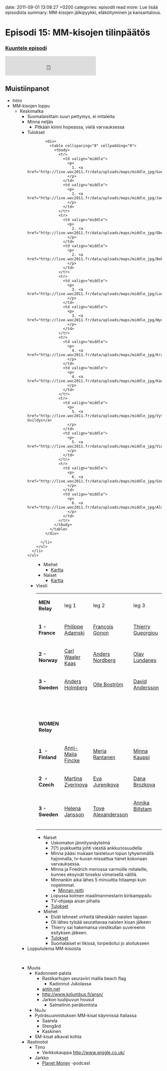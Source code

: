 date: 2011-09-01 13:08:27 +0200
categories: episodit
read more: Lue lis&auml;&auml; episodista
summary: MM-kisojen j&auml;lkipyykki, el&auml;k&ouml;ityminen ja kansantalous.

# Episodi 15: MM-kisojen tilinp&auml;&auml;t&ouml;s

### [Kuuntele episodi](http://traffic.libsyn.com/raskaasti/episodi-15-final.mp3)


<script type="text/javascript" src="http://player.wizzard.tv/player/o/j/x/133545919203/config/k-a981f8b500e1d1de/uuid/root/height/240/width/480/episode/k-fa6156e2e56ab1ef.m4v"></script>

<iframe src="http://www.facebook.com/plugins/likebox.php?href=http%3A%2F%2Fwww.facebook.com%2Fpages%2FRaskaasti%2F164707666913459&amp;width=292&amp;colorscheme=dark&amp;show_faces=false&amp;stream=false&amp;header=false&amp;height=62" scrolling="no" frameborder="0" style="border:none; overflow:hidden; width:292px; height:62px;" allowTransparency="true">
</iframe>

<h2>
  Muistiinpanot
</h2>

<ul>
  <li>Intro
  </li>
  <li>MM-kisojen loppu
  </li>
  <li style="list-style: none">
    <ul>
      <li>Keskimatka
      </li>
      <li style="list-style: none">
        <ul>
          <li>Suomalaisittain suuri pettymys, ei mitaleita
          </li>
          <li>Minna nelj&auml;s
          </li>
          <li style="list-style: none">
            <ul>
              <li>Pitk&auml;&auml;n kiinni hopeassa, viel&auml; varvauksessa
              </li>
            </ul>
          </li>
          <li>Tulokset
            
            <div>
              <table cellspacing="0" cellpadding="0">
                <tbody>
                  <tr>
                    <td valign="middle">
                      <p>
                        1. <a href="http://live.woc2011.fr/data/uploads/maps/middle_jpg/Gueorgiou.jpg">Gueorgiou</a>
                      </p>
                    </td>
                    <td valign="middle">
                      <p>
                        1. <a href="http://live.woc2011.fr/data/uploads/maps/middle_jpg/Jansson.jpg">Jansson</a>
                      </p>
                    </td>
                  </tr>
                  <tr>
                    <td valign="middle">
                      <p>
                        2. <a href="http://live.woc2011.fr/data/uploads/maps/middle_jpg/Oberg.jpg">Oberg</a>
                      </p>
                    </td>
                    <td valign="middle">
                      <p>
                        2. <a href="http://live.woc2011.fr/data/uploads/maps/middle_jpg/Bobach.jpg">Bobach</a>
                      </p>
                    </td>
                  </tr>
                  <tr>
                    <td valign="middle">
                      <p>
                        3. <a href="http://live.woc2011.fr/data/uploads/maps/middle_jpg/Ludanes.jpg">Lundanes</a>
                      </p>
                    </td>
                    <td valign="middle">
                      <p>
                        3. <a href="http://live.woc2011.fr/data/uploads/maps/middle_jpg/Wyder.jpg">Wyder</a>
                      </p>
                    </td>
                  </tr>
                  <tr>
                    <td valign="middle">
                      <p>
                        4. <a href="http://live.woc2011.fr/data/uploads/maps/middle_jpg/Kratov.jpg">Kratov</a>
                      </p>
                    </td>
                    <td valign="middle">
                      <p>
                        4. <a href="http://live.woc2011.fr/data/uploads/maps/middle_jpg/Kauppi.jpg">Kauppi</a>
                      </p>
                    </td>
                  </tr>
                  <tr>
                    <td valign="middle">
                      <p>
                        5. <a href="http://live.woc2011.fr/data/uploads/maps/middle_jpg/Vytautas.jpg">Vytautas Gvildys</a>
                      </p>
                    </td>
                    <td valign="middle">
                      <p>
                        5. <a href="http://live.woc2011.fr/data/uploads/maps/middle_jpg/Vinogradova.jpg">Vinogradova</a>
                      </p>
                    </td>
                  </tr>
                  <tr>
                    <td valign="middle">
                      <p>
                        6. <a href="http://live.woc2011.fr/data/uploads/maps/middle_jpg/Gonon.jpg">Gonon</a>
                      </p>
                    </td>
                    <td valign="middle">
                      <p>
                        6. <a href="http://live.woc2011.fr/data/uploads/maps/middle_jpg/Alm.jpg">Alm</a>
                      </p>
                    </td>
                  </tr>
                </tbody>
              </table>
            </div>
            
          </li>
        </ul>
      </li>
    </ul>
  </li>
</ul>
<div style="margin-left: 2em">
  <ul>
    <li style="list-style: none">
      <ul>
        <li>Miehet
        </li>
        <li style="list-style: none">
          <ul>
            <li>
              <a href="http://live.woc2011.fr/data/uploads/maps/19082011/FinaleMD.Men.gif">Kartta</a>
            </li>
          </ul>
        </li>
        <li>Naiset
        </li>
        <li style="list-style: none">
          <ul>
            <li>
              <a href="http://live.woc2011.fr/data/uploads/maps/19082011/FinaleMD.Women.gif">Kartta</a>
            </li>
          </ul>
        </li>
      </ul>
    </li>
    <li>Viesti
      <div>
        <table cellspacing="0" cellpadding="0">
          <tbody>
            <tr>
              <td valign="middle">
                <p>
                  <b>MEN Relay</b>
                </p>
              </td>
              <td valign="middle">
                <p>
                  leg 1
                </p>
              </td>
              <td valign="middle">
                <p>
                  leg 2
                </p>
              </td>
              <td valign="middle">
                <p>
                  leg 3
                </p>
              </td>
            </tr>
            <tr>
              <td valign="middle">
                <p>
                  <b>1 - &nbsp; France</b>
                </p>
              </td>
              <td valign="middle">
                <p>
                  <a href="http://live.woc2011.fr/data/uploads/maps/WOC2011_Relay_Men/France1.jpg">Philippe Adamski</a>
                </p>
              </td>
              <td valign="middle">
                <p>
                  <a href="http://live.woc2011.fr/data/uploads/maps/WOC2011_Relay_Men/France2.jpg">Fran&ccedil;ois Gonon</a>
                </p>
              </td>
              <td valign="middle">
                <p>
                  <a href="http://live.woc2011.fr/data/uploads/maps/WOC2011_Relay_Men/France3.jpg">Thierry Gueorgiou</a>
                </p>
              </td>
            </tr>
            <tr>
              <td valign="middle">
                <p>
                  <b>2 -&nbsp; Norway</b>
                </p>
              </td>
              <td valign="middle">
                <p>
                  <a href="http://live.woc2011.fr/data/uploads/maps/WOC2011_Relay_Men/Norway1.jpg">Carl Waaler Kaas</a>
                </p>
              </td>
              <td valign="middle">
                <p>
                  <a href="http://live.woc2011.fr/data/uploads/maps/WOC2011_Relay_Men/Norway2.jpg">Anders Nordberg</a>
                </p>
              </td>
              <td valign="middle">
                <p>
                  <a href="http://live.woc2011.fr/data/uploads/maps/WOC2011_Relay_Men/Norway3.jpg">Olav Lundanes</a>
                </p>
              </td>
            </tr>
            <tr>
              <td valign="middle">
                <p>
                  <b>3 - Sweden</b>
                </p>
              </td>
              <td valign="middle">
                <p>
                  <a href="http://live.woc2011.fr/data/uploads/maps/WOC2011_Relay_Men/Sweden1.jpg">Anders Holmberg</a>
                </p>
              </td>
              <td valign="middle">
                <p>
                  <a href="http://live.woc2011.fr/data/uploads/maps/WOC2011_Relay_Men/Sweden2.jpg">Olle Bostr&ouml;m</a>
                </p>
              </td>
              <td valign="middle">
                <p>
                  <a href="http://live.woc2011.fr/data/uploads/maps/WOC2011_Relay_Men/Sweden3.jpg">David Andersson</a>
                </p>
              </td>
            </tr>
            <tr>
              <td valign="middle">
                <p>
                  &nbsp;
                </p>
              </td>
              <td valign="middle">
                <p>
                  &nbsp;
                </p>
              </td>
              <td valign="middle">
                <p>
                  &nbsp;
                </p>
              </td>
              <td valign="middle">
                <p>
                  &nbsp;
                </p>
              </td>
            </tr>
            <tr>
              <td valign="middle">
                <p>
                  <b>WOMEN Relay</b>
                </p>
              </td>
              <td valign="middle">
                <p>
                  &nbsp;
                </p>
              </td>
              <td valign="middle">
                <p>
                  &nbsp;
                </p>
              </td>
              <td valign="middle">
                <p>
                  &nbsp;
                </p>
              </td>
            </tr>
            <tr>
              <td valign="middle">
                <p>
                  <b>1&nbsp; - Finland</b>
                </p>
              </td>
              <td valign="middle">
                <p>
                  <a href="http://live.woc2011.fr/data/uploads/maps/WOC2011_Relay_Women/Finland1.jpg">Anni-Maija Fincke</a>
                </p>
              </td>
              <td valign="middle">
                <p>
                  <a href="http://live.woc2011.fr/data/uploads/maps/WOC2011_Relay_Women/Finland2.jpg">Merja Rantanen</a>
                </p>
              </td>
              <td valign="middle">
                <p>
                  <a href="http://live.woc2011.fr/data/uploads/maps/WOC2011_Relay_Women/Finland3.jpg">Minna Kauppi</a>
                </p>
              </td>
            </tr>
            <tr>
              <td valign="middle">
                <p>
                  <b>2&nbsp; - &nbsp; Czech</b>
                </p>
              </td>
              <td valign="middle">
                <p>
                  <a href="http://live.woc2011.fr/data/uploads/maps/WOC2011_Relay_Women/Czech1.jpg">Martina Zverinova</a>
                </p>
              </td>
              <td valign="middle">
                <p>
                  <a href="http://live.woc2011.fr/data/uploads/maps/WOC2011_Relay_Women/Czech2.jpg">Eva Jurenikova</a>
                </p>
              </td>
              <td valign="middle">
                <p>
                  <a href="http://live.woc2011.fr/data/uploads/maps/WOC2011_Relay_Women/Czech3.jpg">Dana Brozkova</a>
                </p>
              </td>
            </tr>
            <tr>
              <td valign="middle">
                <p>
                  <b>3 - Sweden</b>
                </p>
              </td>
              <td valign="middle">
                <p>
                  <a href="http://live.woc2011.fr/data/uploads/maps/WOC2011_Relay_Women/Sweden1.jpg">Helena Jansson</a>
                </p>
              </td>
              <td valign="middle">
                <p>
                  <a href="http://live.woc2011.fr/data/uploads/maps/WOC2011_Relay_Women/Sweden2.jpg">Tove Alexandersson</a>
                </p>
              </td>
              <td valign="middle">
                <p>
                  <a href="http://live.woc2011.fr/data/uploads/maps/WOC2011_Relay_Women/Sweden3.jpg">Annika Billstam</a>
                </p>
                <p>
                  <br />
                </p>
              </td>
            </tr>
          </tbody>
        </table>
      </div>
    </li>
  </ul>
</div>

<ul>
  <li style="list-style: none">
    <div style="margin-left: 2em">
      <ul>
        <li>Naiset
        </li>
        <li style="list-style: none">
          <ul>
            <li>Uskomaton j&auml;nnitysn&auml;ytelm&auml;
            </li>
            <li>7(?) joukkuetta johti viesti&auml; ankkuriosuudella
            </li>
            <li>Minna p&auml;&auml;si mukaan taisteluun lopun lyhyemm&auml;ll&auml; hajonnalla, tv-kuvan missattua h&auml;net kokonaan varvauksessa.
            </li>
            <li>Minna ja Friedrich menossa varmoille mitaleille, kunnes eksyiv&auml;t toiseksi viimeisell&auml; v&auml;lill&auml;.
            </li>
            <li>Minnankin aika l&auml;hes 5 minuuttia hitaampi kuin nopeimmat.
            </li>
            <li style="list-style: none">
              <ul>
                <li>
                  <a href="http://live.woc2011.fr/data/uploads/maps/WOC2011_Relay_Women/Finland3.jpg">Minnan reitti</a>
                </li>
              </ul>
            </li>
            <li>Lopussa kolmen maailmanmestarin kirikamppailu
            </li>
            <li>TV-ohjaaja aivan pihalla
            </li>
            <li>
              <a href="http://live.woc2011.fr/data/uploads/result/rl_woc2011_relay.pdf">Tulokset</a>
            </li>
          </ul>
        </li>
        <li>Miehet
        </li>
        <li style="list-style: none">
          <ul>
            <li>Eiv&auml;t tehneet virheit&auml; l&auml;hesk&auml;&auml;n naisten tapaan
            </li>
            <li>Oli l&auml;hes tyls&auml;&auml; seurattavaa naisten kisan j&auml;lkeen
            </li>
            <li>Thierry sai hakemansa viestikullan suvereenin esityksen j&auml;lkeen.
            </li>
            <li>
              <a href="http://live.woc2011.fr/data/uploads/result/rl_woc2011_relay.pdf">Tulokset</a>
            </li>
            <li>Suomalaiset ei tikiss&auml;, torpedoitui jo aloitukseen
            </li>
          </ul>
        </li>
      </ul>
    </div>
  </li>
  <li>Lopputulema MM-kisoista
  </li>
</ul>
<p>
  <br />
</p>
<ul>
  <li>Muuta
  </li>
  <li style="list-style: none">
    <ul>
      <li>Kadonneet-palsta
      </li>
      <li style="list-style: none">
        <ul>
          <li>Rastikarhujen seuraviiri mallia beach flag
          </li>
          <li style="list-style: none">
            <ul>
              <li>Kadonnut Jukolassa
              </li>
            </ul>
          </li>
          <li>
            <a href="http://antin.net/">antin.net</a>
          </li>
          <li>
            <a href="http://www.kolumbus.fi/ansn/">http://www.kolumbus.fi/ansn/</a>
          </li>
          <li>Jarkon tuulipuvun housut
          </li>
          <li style="list-style: none">
            <ul>
              <li>Salmelinin per&auml;kontista
              </li>
            </ul>
          </li>
        </ul>
      </li>
      <li>NuJu
      </li>
      <li>Py&ouml;r&auml;suunnistuksen MM-kisat k&auml;ynniss&auml; Italiassa
      </li>
      <li style="list-style: none">
        <ul>
          <li>Saarela
          </li>
          <li>Steng&aring;rd
          </li>
          <li>Kaskinen
          </li>
        </ul>
      </li>
      <li>SM-kisat alkavat kohta
      </li>
    </ul>
  </li>
  <li>Rastinotot
  </li>
  <li style="list-style: none">
    <ul>
      <li>Timo
      </li>
      <li style="list-style: none">
        <ul>
          <li>Verkkokauppa <a href="http://www.wiggle.co.uk/">http://www.wiggle.co.uk/</a>
          </li>
        </ul>
      </li>
      <li>Jarkko
      </li>
      <li style="list-style: none">
        <ul>
          <li>
            <a href="http://www.npr.org/blogs/money/">Planet Money</a> -podcast
          </li>
        </ul>
      </li>
    </ul>
  </li>
</ul>
